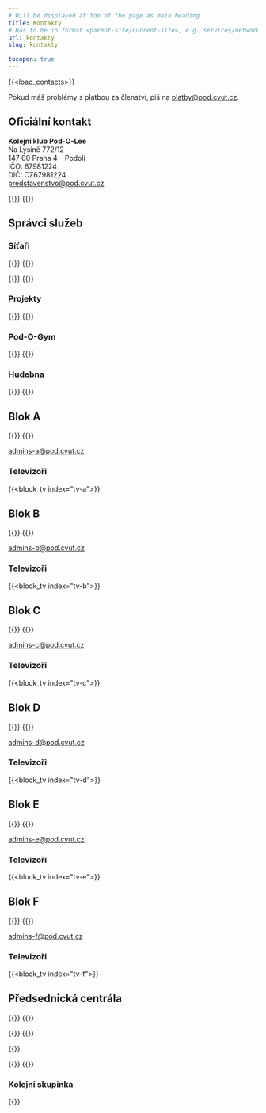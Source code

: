 ```yaml
---
# Will be displayed at top of the page as main heading
title: Kontakty
# Has to be in format <parent-site/current-site>, e.g. services/network (notice missing slash at the beginning)
url: kontakty
slug: kontakty

tocopen: true
---
```

{{<load_contacts>}}

Pokud máš problémy s platbou za členství, piš na <platby@pod.cvut.cz>.

## Oficiální kontakt

**Kolejní klub Pod-O-Lee**  
Na Lysině 772/12  
147 00 Praha 4 – Podolí  
IČO: 67981224  
DIČ: CZ67981224  
<predstavenstvo@pod.cvut.cz>

{{<contact index="pk" role="Předseda">}}
{{<contact index="m" role="Místopředseda">}}

## Správci služeb
### Síťaři

{{<contact index="ss" role="Správce systémů">}}
{{<contact index="zss" role="Zástupce správce systémů">}}

{{<contact index="sn" role="Správce sítě">}}
{{<contact index="zsn" role="Zástupce správce sítě">}}

### Projekty

{{<contact index="sp" role="Správce projektů">}}
{{<contact index="zsp" role="Zástupce správce projektů">}}

### Pod-O-Gym

{{<contact index="sg" role="Správce Pod-O-Gym">}}
{{<contact index="sgt" role="Člen Pod-O-Gym týmu">}}

### Hudebna

{{<contact index="sh" role="Správce hudebny">}}
{{<contact index="zsh" role="Zástupce správce hudebny">}}

## Blok A

{{<contact index="sba" role="Správce bloku A">}}
{{<contact index="zsba" role="Zástupce správce bloku A">}}

<admins-a@pod.cvut.cz>

### Televizoři

{{<block_tv index="tv-a">}}

## Blok B

{{<contact index="sbb" role="Správce bloku B">}}
{{<contact index="zsbb" role="Zástupce správce bloku B">}}

<admins-b@pod.cvut.cz>

### Televizoři

{{<block_tv index="tv-b">}}

## Blok C

{{<contact index="sbc" role="Správce bloku C">}}
{{<contact index="zsbc" role="Zástupce správce bloku C">}}

<admins-c@pod.cvut.cz>

### Televizoři

{{<block_tv index="tv-c">}}

## Blok D

{{<contact index="sbd" role="Správce bloku D">}}
{{<contact index="zsbd" role="Zástupce správce bloku D">}}

<admins-d@pod.cvut.cz>

### Televizoři

{{<block_tv index="tv-d">}}

## Blok E

{{<contact index="sbe" role="Správce bloku E">}}
{{<contact index="zsbe" role="Zástupce správce bloku E">}}

<admins-e@pod.cvut.cz>

### Televizoři

{{<block_tv index="tv-e">}}

## Blok F

{{<contact index="sbf" role="Správce bloku F">}}
{{<contact index="zsbf" role="Zástupce správce bloku F">}}

<admins-f@pod.cvut.cz>

### Televizoři

{{<block_tv index="tv-f">}}

## Předsednická centrála

{{<contact index="st" role="Správce tiskárny">}}
{{<contact index="zst" role="Zástupce správce tiskárny">}}

{{<contact index="sl" role="Správce Pod-O-Lab">}}
{{<contact index="zsl" role="Zástupce správce Pod-O-Lab">}}

{{<contact index="sk" role="Správce kolárny">}}

{{<contact index="pc" role="Správce PC učebny">}}
{{<contact index="hr" role="HR manager">}}

### Kolejní skupinka

{{<contact index="vks" role="Vedoucí kolejní skupinky">}}